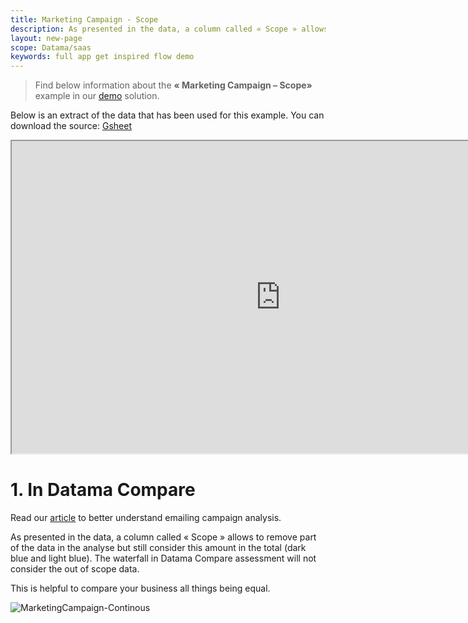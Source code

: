 ```yaml
---
title: Marketing Campaign - Scope
description: As presented in the data, a column called « Scope » allows to remove part of the data in the analyse but still consider this amount in the total (dark blue and light blue). The waterfall in Datama Compare assessment will not consider the out of scope data.
layout: new-page
scope: Datama/saas
keywords: full app get inspired flow demo 
---
```


> Find below information about the **« Marketing Campaign – Scope»**  example in our [demo](https://solutions.Datama.fr/) solution.

Below is an extract of the data that has been used for this example. You can download the source: [Gsheet](https://docs.google.com/spreadsheets/d/1bNEeqm5CfpPmYPr_t4ff1xcJkSBKoVvwJd4vKB0sDzs/edit#gid=1172240978)

<iframe src="https://docs.google.com/spreadsheets/d/e/2PACX-1vTXYphkUS8WX6Wa4GZp5LBisnEOoqdLyp9darrXuIJPqmsnv_f8Tvhq_0sNX7L2uVfIaJjonTP2j8Fm/pubhtml?gid=1172240978&amp;single=true&amp;widget=true&amp;headers=false" width="860" height="500"></iframe>

<br>

# 1. In Datama Compare

Read our [article](https://Datama.fr/fr/2019/04/11/comment-analyser-lefficacite-dune-campagne-demailing-2/) to better understand emailing campaign analysis.

As presented in the data, a column called « Scope » allows to remove part of the data in the analyse but still consider this amount in the total (dark blue and light blue). The waterfall in Datama Compare assessment will not consider the out of scope data.

This is helpful to compare your business all things being equal.

![MarketingCampaign-Continous]({{site.url}}/{{site.baseurl}}/assets/images/home/use_cases/MarketingCampaign-Scope.jpg)
